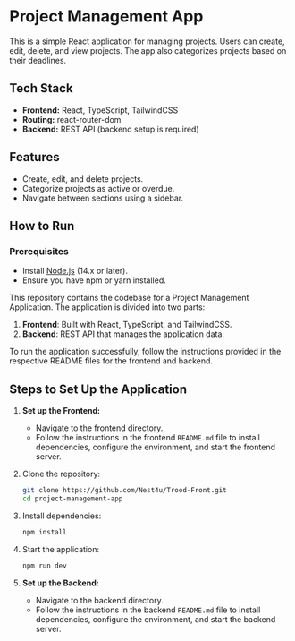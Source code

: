 # Project Management App

This is a simple React application for managing projects. Users can create, edit, delete, and view projects. The app also categorizes projects based on their deadlines.

## Tech Stack
- **Frontend:** React, TypeScript, TailwindCSS
- **Routing:** react-router-dom
- **Backend:** REST API (backend setup is required)

## Features
- Create, edit, and delete projects.
- Categorize projects as active or overdue.
- Navigate between sections using a sidebar.

## How to Run

### Prerequisites
- Install [Node.js](https://nodejs.org/) (14.x or later).
- Ensure you have npm or yarn installed.

This repository contains the codebase for a Project Management Application. The application is divided into two parts:

1. **Frontend**: Built with React, TypeScript, and TailwindCSS.
2. **Backend**: REST API that manages the application data.

To run the application successfully, follow the instructions provided in the respective README files for the frontend and backend.

## Steps to Set Up the Application
1. **Set up the Frontend:**
   - Navigate to the frontend directory.
   - Follow the instructions in the frontend `README.md` file to install dependencies, configure the environment, and start the frontend server.
1. Clone the repository:
   ```bash
   git clone https://github.com/Nest4u/Trood-Front.git
   cd project-management-app
   ```

2. Install dependencies:
   ```bash
   npm install
   ```


3. Start the application:
   ```bash
   npm run dev
   ```





2. **Set up the Backend:**
   - Navigate to the backend directory.
   - Follow the instructions in the backend `README.md` file to install dependencies, configure the environment, and start the backend server.










